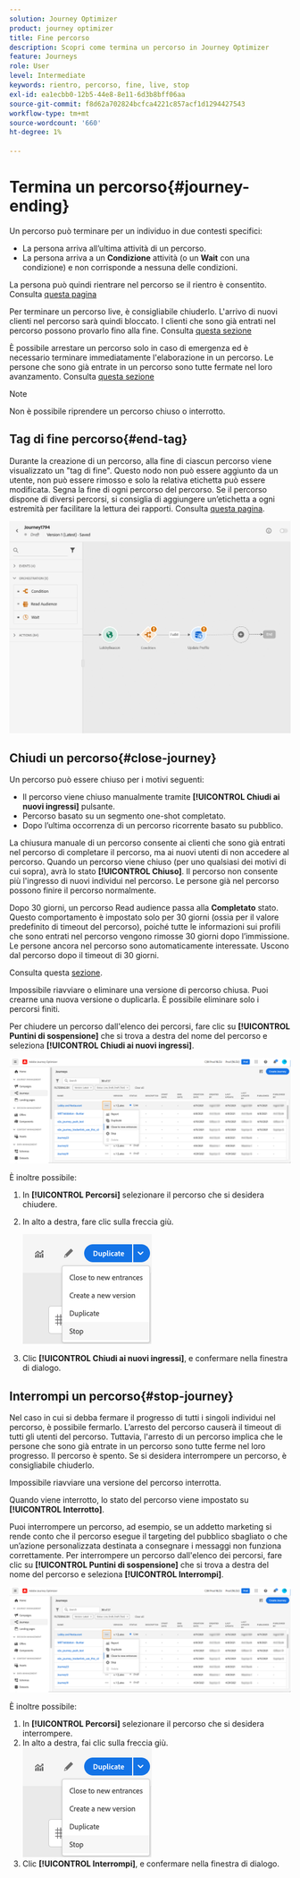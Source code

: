 ```yaml
---
solution: Journey Optimizer
product: journey optimizer
title: Fine percorso
description: Scopri come termina un percorso in Journey Optimizer
feature: Journeys
role: User
level: Intermediate
keywords: rientro, percorso, fine, live, stop
exl-id: ea1ecbb0-12b5-44e8-8e11-6d3b8bff06aa
source-git-commit: f8d62a702824bcfca4221c857acf1d1294427543
workflow-type: tm+mt
source-wordcount: '660'
ht-degree: 1%

---
```


# Termina un percorso{#journey-ending}

Un percorso può terminare per un individuo in due contesti specifici:

* La persona arriva all’ultima attività di un percorso.
* La persona arriva a un **Condizione** attività (o un **Wait** con una condizione) e non corrisponde a nessuna delle condizioni.

La persona può quindi rientrare nel percorso se il rientro è consentito. Consulta [questa pagina](../building-journeys/journey-gs.md#change-properties)

Per terminare un percorso live, è consigliabile chiuderlo. L&#39;arrivo di nuovi clienti nel percorso sarà quindi bloccato. I clienti che sono già entrati nel percorso possono provarlo fino alla fine. Consulta [questa sezione](../building-journeys/journey.md#close-journey)

È possibile arrestare un percorso solo in caso di emergenza ed è necessario terminare immediatamente l&#39;elaborazione in un percorso. Le persone che sono già entrate in un percorso sono tutte fermate nel loro avanzamento. Consulta [questa sezione](../building-journeys/journey.md#stop-journey)

>[!NOTE]
>
>Non è possibile riprendere un percorso chiuso o interrotto.

## Tag di fine percorso{#end-tag}

Durante la creazione di un percorso, alla fine di ciascun percorso viene visualizzato un &quot;tag di fine&quot;. Questo nodo non può essere aggiunto da un utente, non può essere rimosso e solo la relativa etichetta può essere modificata. Segna la fine di ogni percorso del percorso. Se il percorso dispone di diversi percorsi, si consiglia di aggiungere un’etichetta a ogni estremità per facilitare la lettura dei rapporti. Consulta [questa pagina](../reports/live-report.md).

![](assets/journey-end.png)

<!--

### End activity{#journey-end-activity}

The **[!UICONTROL End]** activity allows you to mark the end of each path of the journey. It is not mandatory but recommended for visual clarity. See [this page](../building-journeys/end-activity.md)

![](assets/journey54.png)

-->

## Chiudi un percorso{#close-journey}

Un percorso può essere chiuso per i motivi seguenti:

* Il percorso viene chiuso manualmente tramite **[!UICONTROL Chiudi ai nuovi ingressi]** pulsante.
* Percorso basato su un segmento one-shot completato.
* Dopo l’ultima occorrenza di un percorso ricorrente basato su pubblico.

La chiusura manuale di un percorso consente ai clienti che sono già entrati nel percorso di completare il percorso, ma ai nuovi utenti di non accedere al percorso. Quando un percorso viene chiuso (per uno qualsiasi dei motivi di cui sopra), avrà lo stato **[!UICONTROL Chiuso]**. Il percorso non consente più l&#39;ingresso di nuovi individui nel percorso. Le persone già nel percorso possono finire il percorso normalmente.

Dopo 30 giorni, un percorso Read audience passa alla **Completato** stato. Questo comportamento è impostato solo per 30 giorni (ossia per il valore predefinito di timeout del percorso), poiché tutte le informazioni sui profili che sono entrati nel percorso vengono rimosse 30 giorni dopo l’immissione. Le persone ancora nel percorso sono automaticamente interessate. Uscono dal percorso dopo il timeout di 30 giorni.

Consulta questa [sezione](../building-journeys/journey-gs.md#global_timeout).

Impossibile riavviare o eliminare una versione di percorso chiusa. Puoi crearne una nuova versione o duplicarla. È possibile eliminare solo i percorsi finiti.

Per chiudere un percorso dall&#39;elenco dei percorsi, fare clic su **[!UICONTROL Puntini di sospensione]** che si trova a destra del nome del percorso e seleziona **[!UICONTROL Chiudi ai nuovi ingressi]**.

![](assets/journey-finish-quick-action.png)

È inoltre possibile:

1. In **[!UICONTROL Percorsi]** selezionare il percorso che si desidera chiudere.
1. In alto a destra, fare clic sulla freccia giù.

   ![](assets/finish_drop_down_list.png)

1. Clic **[!UICONTROL Chiudi ai nuovi ingressi]**, e confermare nella finestra di dialogo.

## Interrompi un percorso{#stop-journey}

Nel caso in cui si debba fermare il progresso di tutti i singoli individui nel percorso, è possibile fermarlo. L’arresto del percorso causerà il timeout di tutti gli utenti del percorso. Tuttavia, l&#39;arresto di un percorso implica che le persone che sono già entrate in un percorso sono tutte ferme nel loro progresso. Il percorso è spento. Se si desidera interrompere un percorso, è consigliabile chiuderlo.

Impossibile riavviare una versione del percorso interrotta.

Quando viene interrotto, lo stato del percorso viene impostato su **[!UICONTROL Interrotto]**.

Puoi interrompere un percorso, ad esempio, se un addetto marketing si rende conto che il percorso esegue il targeting del pubblico sbagliato o che un’azione personalizzata destinata a consegnare i messaggi non funziona correttamente. Per interrompere un percorso dall&#39;elenco dei percorsi, fare clic su **[!UICONTROL Puntini di sospensione]** che si trova a destra del nome del percorso e seleziona **[!UICONTROL Interrompi]**.

![](assets/journey-finish-quick-action.png)

È inoltre possibile:

1. In **[!UICONTROL Percorsi]** selezionare il percorso che si desidera interrompere.
1. In alto a destra, fai clic sulla freccia giù.
   ![](assets/finish_drop_down_list.png)
1. Clic **[!UICONTROL Interrompi]**, e confermare nella finestra di dialogo.
